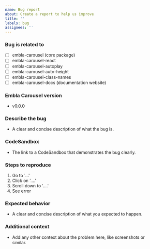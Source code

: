 ```yaml
---
name: Bug report
about: Create a report to help us improve
title: ''
labels: bug
assignees: ''
---
```


### Bug is related to

- [ ] embla-carousel (core package)
- [ ] embla-carousel-react
- [ ] embla-carousel-autoplay
- [ ] embla-carousel-auto-height
- [ ] embla-carousel-class-names
- [ ] embla-carousel-docs (documentation website)

### Embla Carousel version

- v0.0.0

### Describe the bug

- A clear and concise description of what the bug is.

### CodeSandbox

- The link to a CodeSandbox that demonstrates the bug clearly.

### Steps to reproduce

1. Go to '...'
2. Click on '....'
3. Scroll down to '....'
4. See error

### Expected behavior

- A clear and concise description of what you expected to happen.

### Additional context

- Add any other context about the problem here, like screenshots or similar.
